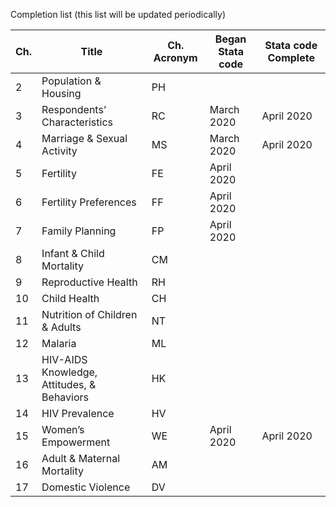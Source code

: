 Completion list (this list will be updated periodically)


Ch.	|Title |Ch. Acronym |	Began Stata code| Stata code Complete|
|-|-------|--|------|-----|
|2|Population & Housing|	PH|
|3|	Respondents’ Characteristics|	RC|	March 2020| April 2020
|4|	Marriage & Sexual Activity |MS | March 2020 | April 2020		
|5|	Fertility	|FE| April 2020|			
|6|	Fertility Preferences	|FF	|	April 2020 |
|7|Family Planning	|FP| April 2020 |		
|8|	Infant & Child Mortality	|CM	|	
|9|	Reproductive Health	|RH|	
|10|	Child Health	|CH|	
|11|	Nutrition of Children & Adults|	NT|
|12|	Malaria	|ML|	
|13|	HIV-AIDS Knowledge, Attitudes, & Behaviors	|HK	|	
|14|	HIV Prevalence	|HV|	
|15|	Women’s Empowerment	|WE| April 2020	|	April 2020| May 2020
|16|	Adult & Maternal Mortality	|AM|	
|17|	Domestic Violence	|DV|		


